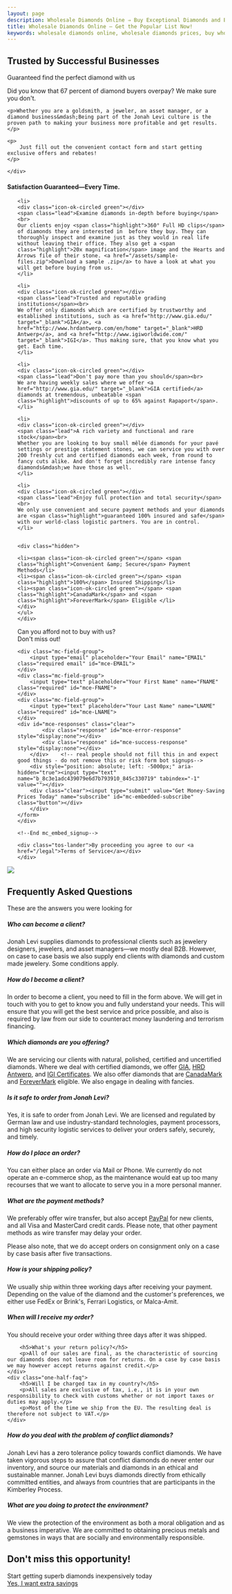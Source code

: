 ```yaml
---
layout: page
description: Wholesale Diamonds Online ⇒ Buy Exceptional Diamonds and Exceptional Prices @ Jonah Levi Diamonds of Germany. B2B and B2C. Inquire NOW!
title: Wholesale Diamonds Online — Get the Popular List Now!
keywords: wholesale diamonds online, wholesale diamonds prices, buy wholesale diamonds, buy wholesale diamonds online
---
```


<section class="cf">
<div class="story-wide cf">

<div class="cf" id="cta">

<div class="story">
	<div class="center">
	<h2>Trusted by Successful Businesses</h2>
<div class="sub-head">Guaranteed find the perfect diamond with us</div>
</div>

<div class="onboard-message">
	<p>Did you know that 67 percent of diamond buyers overpay? We make sure you don't.</p>

	<p>Whether you are a goldsmith, a jeweler, an asset manager, or a diamond business&mdash;Being part of the Jonah Levi culture is the proven path to making your business more profitable and get results.</p>

	<p>
		Just fill out the convenient contact form and start getting exclusive offers and rebates!
	</p>

	</div>
</div>

<div class="two-thirds first">
<h4>Satisfaction Guaranteed&mdash;Every Time.</h4>
	<ul class="benefits">

	<li>
	<div class="icon-ok-circled green"></div>
	<span class="lead">Examine diamonds in-depth before buying</span><br>
	Our clients enjoy <span class="highlight">360° Full HD clips</span> of diamonds they are interested in  before they buy. They can thoroughly inspect and examine just as they would in real life without leaving their office. They also get a <span class="highlight">20x magnification</span> image and the Hearts and Arrows file of their stone. <a href="/assets/sample-files.zip">Download a sample .zip</a> to have a look at what you will get before buying from us.
	</li>

	<li>
	<div class="icon-ok-circled green"></div>
	<span class="lead">Trusted and reputable grading institutions</span><br>
	We offer only diamonds which are certified by trustworthy and established institutions, such as <a href="http://www.gia.edu/" target="_blank">GIA</a>, <a href="http://www.hrdantwerp.com/en/home" target="_blank">HRD Antwerp</a>, and <a href="http://www.igiworldwide.com/" target="_blank">IGI</a>. Thus making sure, that you know what you get. Each time.
	</li>

	<li>
	<div class="icon-ok-circled green"></div>
	<span class="lead">Don't pay more than you should</span><br>
	We are having weekly sales where we offer <a href="http://www.gia.edu/" target="_blank">GIA certified</a> diamonds at tremendous, unbeatable <span class="highlight">discounts of up to 65% against Rapaport</span>. 
	</li>

	<li>
	<div class="icon-ok-circled green"></div>
	<span class="lead">A rich variety and functional and rare stock</span><br>
	Whether you are looking to buy small mêlée diamonds for your pavé settings or prestige statement stones, we can service you with over 200 freshly cut and certified diamonds each week, from round to fancy cuts alike. And don't forget incredibly rare intense fancy diamonds&mdash;we have those as well.
	</li>

	<li>
	<div class="icon-ok-circled green"></div>
	<span class="lead">Enjoy full protection and total security</span><br>
	We only use convenient and secure payment methods and your diamonds are <span class="highlight">guaranteed 100% insured and safe</span> with our world-class logistic partners. You are in control.
	</li>


	<div class="hidden">

	<li><span class="icon-ok-circled green"></span> <span class="highlight">Convenient &amp; Secure</span> Payment Methods</li>
	<li><span class="icon-ok-circled green"></span> <span class="highlight">100%</span> Insured Shipping</li>
	<li><span class="icon-ok-circled green"></span> <span class="highlight">CanadaMark</span> and <span class="highlight">ForeverMark</span> Eligible </li>
	</div>
	</ul>
	</div>

<div class="one-third">
	<div class="signup center">
	<p class="signup-paragraph">Can you afford not to buy with us? <br> <span class="sub">Don't miss out!</span></p>
	<div class="triangle"></div>
	<!-- Begin MailChimp Signup Form -->
	<div id="mc_embed_signup">
	<form action="//jonahlevi.us14.list-manage.com/subscribe/post?u=8c3e1adc439079e6d7b793910&amp;id=845c330719" method="post" id="mc-embedded-subscribe-form" name="mc-embedded-subscribe-form" class="validate" target="_blank" novalidate>
	    <div id="mc_embed_signup_scroll">
		
	<div class="mc-field-group">
		<input type="email" placeholder="Your Email" name="EMAIL" class="required email" id="mce-EMAIL">
	</div>
	<div class="mc-field-group">
		<input type="text" placeholder="Your First Name" name="FNAME" class="required" id="mce-FNAME">
	</div>
	<div class="mc-field-group">
		<input type="text" placeholder="Your Last Name" name="LNAME" class="required" id="mce-LNAME">
	</div>
	<div id="mce-responses" class="clear">
			<div class="response" id="mce-error-response" style="display:none"></div>
			<div class="response" id="mce-success-response" style="display:none"></div>
		</div>    <!-- real people should not fill this in and expect good things - do not remove this or risk form bot signups-->
	    <div style="position: absolute; left: -5000px;" aria-hidden="true"><input type="text" name="b_8c3e1adc439079e6d7b793910_845c330719" tabindex="-1" value=""></div>
	    <div class="clear"><input type="submit" value="Get Money-Saving Prices Today" name="subscribe" id="mc-embedded-subscribe" class="button"></div>
	    </div>
	</form>
	</div>

	<!--End mc_embed_signup-->

	<div class="tos-lander">By proceeding you agree to our <a href="/legal">Terms of Service</a></div>
	</div>

</div>


</div>

</div>
</section>

<div class="partner full-margin">
	<div class="partner-list cf">
		<div class="center"><img src="{{ site.baseurl }}assets/images/partners.png"></div>
	</div>
</div>

<div class="dummy"></div>

<section class="story white-bg">
	<div class="center">
	<h2>Frequently Asked Questions</h2>
<div class="sub-head">These are the answers you were looking for</div>
</div>

<div class="row cf">
	<div class="one-half-faq first">
		<h5>Who can become a client?</h5>
		<p>Jonah Levi supplies diamonds to professional clients such as jewelery designers, jewelers, and asset managers&mdash;we mostly deal B2B. However, on case to case basis we also supply end clients with diamonds and custom made jewelery. Some conditions apply.</p>
	</div> 
	<div class="one-half-faq">
		<h5>How do I become a client?</h5>
		<p>In order to become a client, you need to fill in the form above. We will get in touch with you to get to know you and fully understand your needs. This will ensure that you will get the best service and price possible, and also is required by law from our side to counteract money laundering and terrorism financing.</p>
	</div> 
</div>

<div class="row cf">
	<div class="one-half-faq first">
		<h5>Which diamonds are you offering?</h5>
		<p>We are servicing our clients with natural, polished, certified and uncertified diamonds. Where we deal with certified diamonds, we offer <a href="http://www.gia.edu/" target="_blank">GIA</a>, <a href="http://www.hrdantwerp.com/en/home" target="_blank">HRD Antwerp</a>, and <a href="http://www.igiworldwide.com/" target="_blank">IGI Certificates</a>. We also offer diamonds that are <a href="http://www.canadamark.com/" target="_blank">CanadaMark</a> and <a href="https://www.forevermark.com/">ForeverMark</a> eligible. We also engage in dealing with fancies.</p>
	</div> 
	<div class="one-half-faq">
		<h5>Is it safe to order from Jonah Levi?</h5>
		<p>Yes, it is safe to order from Jonah Levi. We are licensed and regulated by German law and use industry-standard technologies, payment processors, and high security logistic services to deliver your orders safely, securely, and timely.</p>
	</div> 
</div>

<div class="row cf">
	<div class="one-half-faq first">
		<h5>How do I place an order?</h5>
		<p>You can either place an order via Mail or Phone. We currently do not operate an e-commerce shop, as the maintenance would eat up too many recourses that we want to allocate to serve you in a more personal manner.</p>
	</div> 
	<div class="one-half-faq">
		<h5>What are the payment methods?</h5>
		<p>We preferably offer wire transfer, but also accept <a href="https://www.paypal.com" target="_blank">PayPal</a> for new clients, and all Visa and MasterCard credit cards. Please note, that other payment methods as wire transfer may delay your order.</p>
		<p>Please also note, that we do accept orders on consignment only on a case by case basis after five transactions.</p>
	</div> 
</div>

<div class="row cf">
	<div class="one-half-faq first">
		<h5>How is your shipping policy?</h5>
		<p>We usually ship within three working days after receiving your payment. Depending on the value of the diamond and the customer's preferences, we either use FedEx or Brink's, Ferrari Logistics, or Malca-Amit.</p>
	</div> 
	<div class="one-half-faq">
		<h5>When will I receive my order?</h5>
		<p>You should receive your order withing three days after it was shipped.</p>
	</div> 
</div>

<div class="row cf">
	<div class="one-half-faq first">
		
		<h5>What's your return policy?</h5>
		<p>All of our sales are final, as the characteristic of sourcing our diamonds does not leave room for returns. On a case by case basis we may however accept returns against credit.</p>
	</div> 
	<div class="one-half-faq">
		<h5>Will I be charged tax in my country?</h5>
		<p>All sales are exclusive of tax, i.e., it is in your own responsibility to check with customs whether or not import taxes or duties may apply.</p>
		<p>Most of the time we ship from the EU. The resulting deal is therefore not subject to VAT.</p>
	</div> 
</div>

<div class="row cf">
	<div class="one-half-faq first">
		<h5>How do you deal with the problem of conflict diamonds?</h5>
		<p>Jonah Levi has a zero tolerance policy towards conflict diamonds. We have taken vigorous steps to assure that conflict diamonds do never enter our inventory, and source our materials and diamonds in an ethical and sustainable manner. Jonah Levi buys diamonds directly from ethically committed entities, and always from countries that are participants in the Kimberley Process.</p>
	</div> 
	<div class="one-half-faq">
		<h5>What are you doing to protect the environment?</h5>
		<p>We view the protection of the environment as both a moral obligation and as a business imperative. We are committed to obtaining precious metals and gemstones in ways that are socially and environmentally responsible. </p>
	</div> 
</div>

<div class="cta full-margin">
	<div class="center">
	<h2 class="cta-head">Don't miss this opportunity!</h2>
	<div class="sub-head">Start getting superb diamonds inexpensively today</div>
<a class="cta-btn to-cta" href="#">Yes, I want extra savings</a>
</div>
</div>
<div class="dummy-big"></div>
</section>
